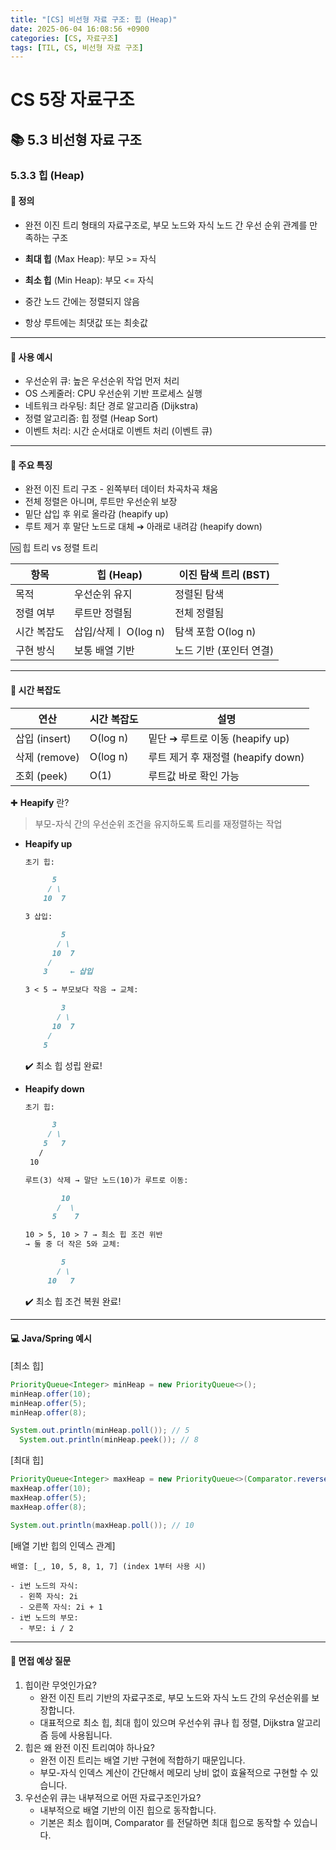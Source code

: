 ```yaml
---
title: "[CS] 비선형 자료 구조: 힙 (Heap)"
date: 2025-06-04 16:08:56 +0900
categories: [CS, 자료구조]
tags: [TIL, CS, 비선형 자료 구조]
---
```

# CS 5장 자료구조
## 📚 5.3 비선형 자료 구조

### 5.3.3 힙 (Heap)
#### 📘 정의
- 완전 이진 트리 형태의 자료구조로, 부모 노드와 자식 노드 간 우선 순위 관계를 만족하는 구조

- **최대 힙** (Max Heap): 부모 >= 자식
- **최소 힙** (Min Heap): 부모 <= 자식
- 중간 노드 간에는 정렬되지 않음
- 항상 루트에는 최댓값 또는 최솟값

---

#### 📌 사용 예시

- 우선순위 큐: 높은 우선순위 작업 먼저 처리
- OS 스케줄러: CPU 우선순위 기반 프로세스 실행
- 네트워크 라우팅: 최단 경로 알고리즘 (Dijkstra)
- 정렬 알고리즘: 힙 정렬 (Heap Sort)
- 이벤트 처리: 시간 순서대로 이벤트 처리 (이벤트 큐)

---

#### 🎯 주요 특징

- 완전 이진 트리 구조 - 왼쪽부터 데이터 차곡차곡 채움
- 전체 정렬은 아니며, 루트만 우선순위 보장
- 밑단 삽입 후 위로 올라감 (heapify up)
- 루트 제거 후 말단 노드로 대체 ➔ 아래로 내려감 (heapify down)

🆚 힙 트리 vs 정렬 트리

| 항목     | 힙 (Heap)        | 이진 탐색 트리 (BST) |
|--------|-----------------|----------------|
| 목적     | 우선순위 유지         | 정렬된 탐색         |
| 정렬 여부  | 루트만 정렬됨         | 전체 정렬됨         |
| 시간 복잡도 | 삽입/삭제ㅣ O(log n) | 탐색 포함 O(log n) |
| 구현 방식  | 보통 배열 기반        | 노드 기반 (포인터 연결) |


---

#### 🏢 시간 복잡도

| 연산          | 시간 복잡도   | 설명                         |
|-------------|----------|----------------------------|
| 삽입 (insert) | O(log n) | 밑단 ➔ 루트로 이동 (heapify up)   |
| 삭제 (remove) | O(log n) | 루트 제거 후 재정렬 (heapify down) |
| 조회 (peek)   | O(1)     | 루트값 바로 확인 가능               |


✚ **Heapify** 란?
> 부모-자식 간의 우선순위 조건을 유지하도록 트리를 재정렬하는 작업

- **Heapify up**

  ```markdown
  초기 힙:

        5
       / \
      10  7

  3 삽입:
  
          5
         / \
        10  7
       /
      3     ← 삽입
  
  3 < 5 → 부모보다 작음 → 교체:
  
          3
         / \
        10  7
       /
      5
  ```
  ✔️ 최소 힙 성립 완료!

- **Heapify down**

  ```markdown
  초기 힙:

        3
       / \
      5   7
     /
   10

  루트(3) 삭제 → 말단 노드(10)가 루트로 이동:
  
          10
         /  \
        5    7
  
  10 > 5, 10 > 7 → 최소 힙 조건 위반  
  → 둘 중 더 작은 5와 교체:
  
          5
         / \
       10   7

  ```
  ✔️ 최소 힙 조건 복원 완료!

---

#### 💻 Java/Spring 예시

[최소 힙]

```java
PriorityQueue<Integer> minHeap = new PriorityQueue<>();
minHeap.offer(10);
minHeap.offer(5);
minHeap.offer(8);

System.out.println(minHeap.poll()); // 5
  System.out.println(minHeap.peek()); // 8
```

[최대 힙]

```java
PriorityQueue<Integer> maxHeap = new PriorityQueue<>(Comparator.reverseOrder());
maxHeap.offer(10);
maxHeap.offer(5);
maxHeap.offer(8);

System.out.println(maxHeap.poll()); // 10
```

[배열 기반 힙의 인덱스 관계]

```plaintext
배열: [_, 10, 5, 8, 1, 7] (index 1부터 사용 시)

- i번 노드의 자식:
  - 왼쪽 자식: 2i
  - 오른쪽 자식: 2i + 1
- i번 노드의 부모:
  - 부모: i / 2
```
---

#### 🎤 면접 예상 질문
1. 힙이란 무엇인가요?
   - 완전 이진 트리 기반의 자료구조로, 부모 노드와 자식 노드 간의 우선순위를 보장합니다.
   - 대표적으로 최소 힙, 최대 힙이 있으며 우선수위 큐나 힙 정렬, Dijkstra 알고리즘 등에 사용됩니다.
2. 힙은 왜 완전 이진 트리여야 하나요?
   - 완전 이진 트리는 배열 기반 구현에 적합하기 때문입니다.
   - 부모-자식 인덱스 계산이 간단해서 메모리 낭비 없이 효율적으로 구현할 수 있습니다.
3. 우선순위 큐는 내부적으로 어떤 자료구조인가요?
   - 내부적으로 배열 기반의 이진 힙으로 동작합니다.
   - 기본은 최소 힙이며, Comparator 를 전달하면 최대 힙으로 동작할 수 있습니다.
